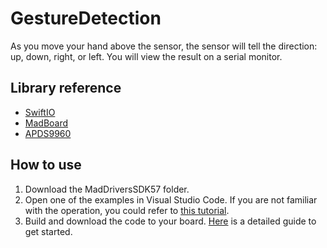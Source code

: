 # GestureDetection

As you move your hand above the sensor, the sensor will tell the direction: up, down, right, or left. You will view the result on a serial monitor.

## Library reference

* [SwiftIO](https://github.com/madmachineio/SwiftIO)
* [MadBoard](https://github.com/madmachineio/MadBoards)
* [APDS9960](https://github.com/madmachineio/MadDriversSDK57/tree/main/Sources/APDS9960/APDS9960.swift)


## How to use

1. Download the MadDriversSDK57 folder.
2. Open one of the examples in Visual Studio Code. If you are not familiar with the operation, you could refer to [this tutorial](https://docs.madmachine.io/how-to/open-project).
3. Build and download the code to your board. [Here](https://docs.madmachine.io/overview/run-your-first-project) is a detailed guide to get started.